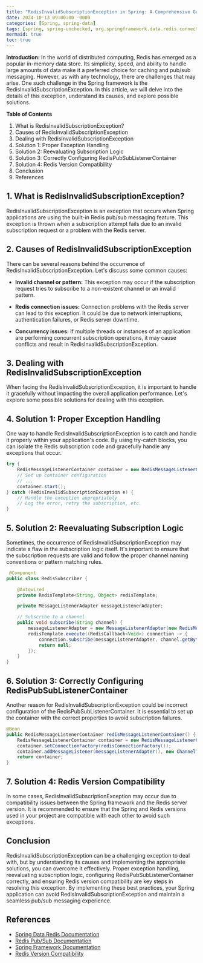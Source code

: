 ```yaml
---
title: "RedisInvalidSubscriptionException in Spring: A Comprehensive Guide"
date: 2024-10-13 09:00:00 -0000
categories: [Spring, spring-data]
tags: [spring, spring-unchecked, org.springframework.data.redis.connection]
mermaid: true
toc: true
---
```



**Introduction:**
In the world of distributed computing, Redis has emerged as a popular in-memory data store. Its simplicity, speed, and ability to handle large amounts of data make it a preferred choice for caching and pub/sub messaging. However, as with any technology, there are challenges that may arise. One such challenge in the Spring framework is the RedisInvalidSubscriptionException. In this article, we will delve into the details of this exception, understand its causes, and explore possible solutions.

**Table of Contents**
1. What is RedisInvalidSubscriptionException?
2. Causes of RedisInvalidSubscriptionException
3. Dealing with RedisInvalidSubscriptionException
4. Solution 1: Proper Exception Handling
5. Solution 2: Reevaluating Subscription Logic
6. Solution 3: Correctly Configuring RedisPubSubListenerContainer
7. Solution 4: Redis Version Compatibility
8. Conclusion
9. References

## 1. What is RedisInvalidSubscriptionException?

RedisInvalidSubscriptionException is an exception that occurs when Spring applications are using the built-in Redis pub/sub messaging feature. This exception is thrown when a subscription attempt fails due to an invalid subscription request or a problem with the Redis server.

## 2. Causes of RedisInvalidSubscriptionException

There can be several reasons behind the occurrence of RedisInvalidSubscriptionException. Let's discuss some common causes:

- **Invalid channel or pattern:** This exception may occur if the subscription request tries to subscribe to a non-existent channel or an invalid pattern.

- **Redis connection issues:** Connection problems with the Redis server can lead to this exception. It could be due to network interruptions, authentication failures, or Redis server downtime.

- **Concurrency issues:** If multiple threads or instances of an application are performing concurrent subscription operations, it may cause conflicts and result in RedisInvalidSubscriptionException.

## 3. Dealing with RedisInvalidSubscriptionException

When facing the RedisInvalidSubscriptionException, it is important to handle it gracefully without impacting the overall application performance. Let's explore some possible solutions for dealing with this exception.

## 4. Solution 1: Proper Exception Handling

One way to handle RedisInvalidSubscriptionException is to catch and handle it properly within your application's code. By using try-catch blocks, you can isolate the Redis subscription code and gracefully handle any exceptions that occur.

```java
try {
    RedisMessageListenerContainer container = new RedisMessageListenerContainer();
    // Set up container configuration
    // ...
    container.start();
} catch (RedisInvalidSubscriptionException e) {
    // Handle the exception appropriately
    // Log the error, retry the subscription, etc.
}
```

## 5. Solution 2: Reevaluating Subscription Logic

Sometimes, the occurrence of RedisInvalidSubscriptionException may indicate a flaw in the subscription logic itself. It's important to ensure that the subscription requests are valid and follow the proper channel naming conventions or pattern matching rules.

```java
 @Component
public class RedisSubscriber {

    @Autowired
    private RedisTemplate<String, Object> redisTemplate;

    private MessageListenerAdapter messageListenerAdapter;

    // Subscribe to a channel
    public void subscribe(String channel) {
        messageListenerAdapter = new MessageListenerAdapter(new RedisMessageListener());
        redisTemplate.execute((RedisCallback<Void>) connection -> {
            connection.subscribe(messageListenerAdapter, channel.getBytes());
            return null;
        });
    }
}
```

## 6. Solution 3: Correctly Configuring RedisPubSubListenerContainer

Another reason for RedisInvalidSubscriptionException could be incorrect configuration of the RedisPubSubListenerContainer. It is essential to set up the container with the correct properties to avoid subscription failures.

```java
@Bean
public RedisMessageListenerContainer redisMessageListenerContainer() {
    RedisMessageListenerContainer container = new RedisMessageListenerContainer();
    container.setConnectionFactory(redisConnectionFactory());
    container.addMessageListener(messageListenerAdapter(), new ChannelTopic("channelName"));
    return container;
}
```

## 7. Solution 4: Redis Version Compatibility

In some cases, RedisInvalidSubscriptionException may occur due to compatibility issues between the Spring framework and the Redis server version. It is recommended to ensure that the Spring and Redis versions used in your project are compatible with each other to avoid such exceptions.

## Conclusion

RedisInvalidSubscriptionException can be a challenging exception to deal with, but by understanding its causes and implementing the appropriate solutions, you can overcome it effectively. Proper exception handling, reevaluating subscription logic, configuring RedisPubSubListenerContainer correctly, and ensuring Redis version compatibility are key steps in resolving this exception. By implementing these best practices, your Spring application can avoid RedisInvalidSubscriptionException and maintain a seamless pub/sub messaging experience.

## References
- [Spring Data Redis Documentation](https://docs.spring.io/spring-data/redis/docs/current/reference/html/#redis:pub-sub)
- [Redis Pub/Sub Documentation](https://redis.io/topics/pubsub)
- [Spring Framework Documentation](https://docs.spring.io/spring-framework/docs/current/reference/html/index.html)
- [Redis Version Compatibility](https://redis.io/topics/introduction#requirements)